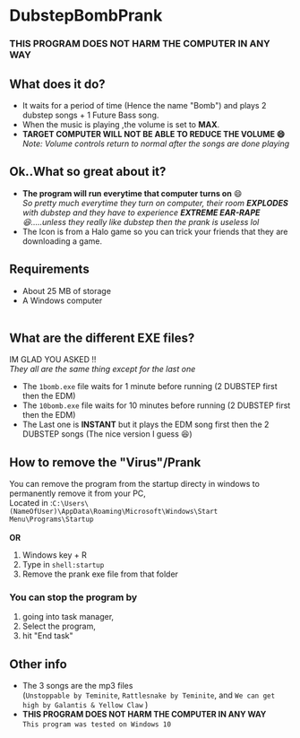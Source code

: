 # DubstepBombPrank
### THIS PROGRAM DOES NOT HARM THE COMPUTER IN ANY WAY 

## What does it do?
* It waits for a period of time (Hence the name "Bomb") and plays 2 dubstep songs + 1 Future Bass song.<br>
* When the music is playing ,the volume is set to **MAX**.<br>
* **TARGET COMPUTER WILL NOT BE ABLE TO REDUCE THE VOLUME :smile:** <br>*Note: Volume controls return to normal after the songs are done playing*
## Ok..What so great about it?
* **The program will run everytime that computer turns on** :smile:<br>
*So pretty much everytime they turn on computer, their room **EXPLODES** with dubstep and they have to experience **EXTREME EAR-RAPE** :laughing:.....unless they really like dubstep then the prank is useless lol*
* The Icon is from a Halo game so you can trick your friends that they are downloading a game.<br>

## Requirements
* About 25 MB of storage
* A Windows computer
<br><br>
## What are the different EXE files?
IM GLAD YOU ASKED !!<br>
*They all are the same thing except for the last one*

* The `1bomb.exe` file waits for 1 minute before running (2 DUBSTEP first then the EDM)
* The  `10bomb.exe` file waits for 10 minutes before running (2 DUBSTEP first then the EDM)
* The Last one is **INSTANT** but it plays the EDM song first then the 2 DUBSTEP songs (The nice version I guess :laughing:)

## How to remove the "Virus"/Prank
You can remove the program from the startup directy in windows to permanently remove it from your PC, <br>
Located in :`C:\Users\(NameOfUser)\AppData\Roaming\Microsoft\Windows\Start Menu\Programs\Startup`<br><br>
**OR**<br>
1. Windows key + R
2. Type in `shell:startup`
3. Remove the prank exe file from that folder

### You can stop the program by

1. going into task manager, 
2. Select the program,
3. hit "End task"

## Other info
* The 3 songs are the mp3 files <br>(`Unstoppable by Teminite`, `Rattlesnake by Teminite`, and `We can get high by Galantis & Yellow Claw` )
* **THIS PROGRAM DOES NOT HARM THE COMPUTER IN ANY WAY**<br>
`This program was tested on Windows 10`


